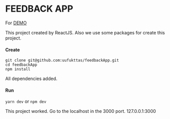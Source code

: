 # FEEDBACK APP

For [DEMO](https://feedback-crud.netlify.com/)

This project created by ReactJS.
Also we use some packages for create this project.

#### Create
```
git clone git@github.com:uufukttas/feedbackApp.git
cd feedbackApp
npm install
```

All dependencies added.

#### Run
```yarn dev``` or ```npm dev```

This project worked.
Go to the localhost in the 3000 port.
127.0.0.1:3000